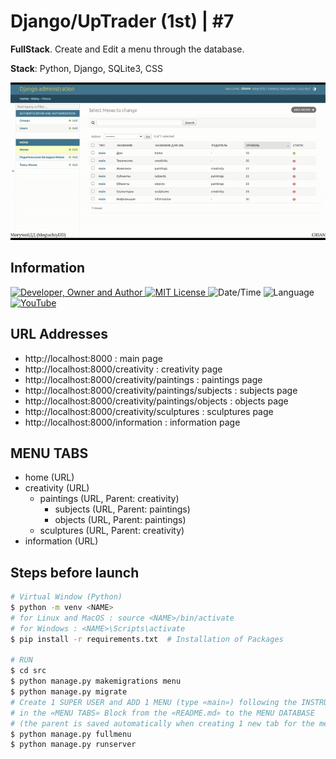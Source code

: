 # Django/UpTrader (1st) | #7
**FullStack**. Create and Edit a menu through the database.

**Stack**: Python, Django, SQLite3, CSS

![](result.gif)

## Information
<div id="information" align="left">
  <a href="https://github.com/MoguchiyDD" target="_blank">
    <img alt="Developer, Owner and Author" src="https://img.shields.io/badge/Developer,%20Owner%20and%20Author-МогучийДД%20(MoguchiyDD)-FF4F1E?style=for-the-badge" />
  </a>
  <a href="../../../LICENSE" target="_blank">
    <img alt="MIT License" src="https://img.shields.io/badge/License-MIT%20License-6A1B9A?style=for-the-badge" />
  </a>
  <img alt="Date/Time" src="https://img.shields.io/badge/Date/Time-~1 day-F9A825?style=for-the-badge" />
  <img alt="Language" src="https://img.shields.io/badge/Language-Russian-00897b?style=for-the-badge" />
  <a href="https://youtu.be/KPfGGGur7Fs" target="_blank">
    <img alt="YouTube" src="https://img.shields.io/badge/Result-YouTube-FF0000?style=for-the-badge" />
  </a>
</div>

## URL Addresses
- http://localhost:8000 : main page
- http://localhost:8000/creativity : creativity page
- http://localhost:8000/creativity/paintings : paintings page
- http://localhost:8000/creativity/paintings/subjects : subjects page
- http://localhost:8000/creativity/paintings/objects : objects page
- http://localhost:8000/creativity/sculptures : sculptures page
- http://localhost:8000/information : information page

## MENU TABS
- home (URL)
- creativity (URL)
  - paintings (URL, Parent: creativity)
    - subjects (URL, Parent: paintings)
    - objects (URL, Parent: paintings)
  - sculptures (URL, Parent: creativity)
- information (URL)

## Steps before launch
```Bash
# Virtual Window (Python)
$ python -m venv <NAME>
# for Linux and MacOS : source <NAME>/bin/activate
# for Windows : <NAME>\Scripts\activate
$ pip install -r requirements.txt  # Installation of Packages 

# RUN
$ cd src
$ python manage.py makemigrations menu
$ python manage.py migrate
# Create 1 SUPER USER and ADD 1 MENU (type «main») following the INSTRUCTION
# in the «MENU TABS» Block from the «README.md» to the MENU DATABASE
# (the parent is saved automatically when creating 1 new tab for the menu)
$ python manage.py fullmenu
$ python manage.py runserver
```
